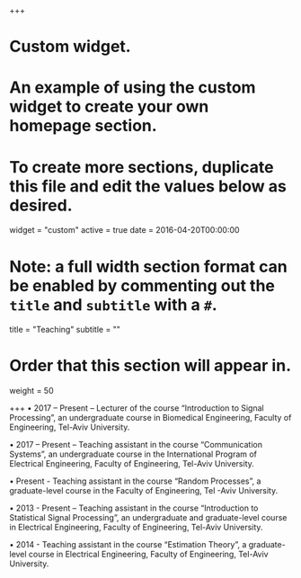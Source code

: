 +++
# Custom widget.
# An example of using the custom widget to create your own homepage section.
# To create more sections, duplicate this file and edit the values below as desired.
widget = "custom"
active = true
date = 2016-04-20T00:00:00

# Note: a full width section format can be enabled by commenting out the `title` and `subtitle` with a `#`.
title = "Teaching"
subtitle = ""

# Order that this section will appear in.
weight = 50

+++
•	2017 – Present – Lecturer of the course “Introduction to Signal Processing”, an undergraduate course in Biomedical Engineering, Faculty of Engineering, Tel-Aviv University.

•	2017 – Present – Teaching assistant in the course “Communication Systems”, an undergraduate course in the International Program of Electrical Engineering, Faculty of Engineering, Tel-Aviv University.

•	Present - Teaching assistant in the course “Random Processes”, a graduate-level course in the Faculty of Engineering, Tel -Aviv University.

•	2013 - Present – Teaching assistant in the course “Introduction to Statistical Signal Processing”, an undergraduate and graduate-level course in Electrical Engineering, Faculty of Engineering, Tel-Aviv University.

•	2014 - Teaching assistant in the course “Estimation Theory”, a graduate-level course in Electrical Engineering, Faculty of Engineering, Tel-Aviv University.
